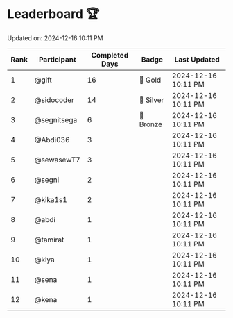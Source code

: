 # Leaderboard 🏆

Updated on: 2024-12-16 10:11 PM

| Rank | Participant       | Completed Days | Badge      | Last Updated         |
|------|-------------------|----------------|------------|----------------------|
| 1    | @gift             | 16             | 🏅 Gold     | 2024-12-16 10:11 PM |
| 2    | @sidocoder        | 14             | 🥈 Silver   | 2024-12-16 10:11 PM |
| 3    | @segnitsega       | 6              | 🥉 Bronze   | 2024-12-16 10:11 PM |
| 4    | @Abdi036          | 3              |            | 2024-12-16 10:11 PM |
| 5    | @sewasewT7        | 3              |            | 2024-12-16 10:11 PM |
| 6    | @segni            | 2              |            | 2024-12-16 10:11 PM |
| 7    | @kika1s1          | 2              |            | 2024-12-16 10:11 PM |
| 8    | @abdi             | 1              |            | 2024-12-16 10:11 PM |
| 9    | @tamirat          | 1              |            | 2024-12-16 10:11 PM |
| 10   | @kiya             | 1              |            | 2024-12-16 10:11 PM |
| 11   | @sena             | 1              |            | 2024-12-16 10:11 PM |
| 12   | @kena             | 1              |            | 2024-12-16 10:11 PM |
